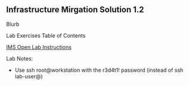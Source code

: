 
Infrastructure Mirgation Solution 1.2
---------------------------------------------------------------------

Blurb

Lab Exercises Table of Contents

[IMS Open Lab Instructions](https://github.com/RedHatDemos/RHS-Infrastructure_Migration/blob/ims_1.2/doc/lab1.adoc) 

Lab Notes:
- Use ssh root@workstation with the r3d4t1! password (instead of ssh lab-user@)

